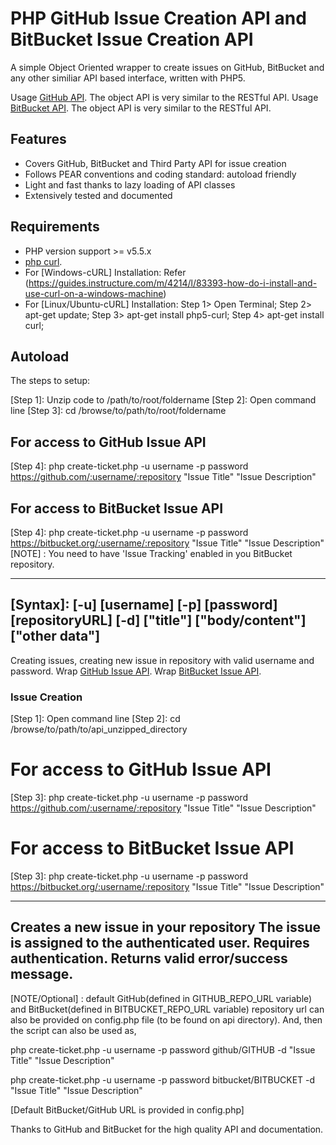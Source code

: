 # PHP GitHub Issue Creation API and BitBucket Issue Creation API

A simple Object Oriented wrapper to create issues on GitHub, BitBucket and any other similiar API based interface, written with PHP5. 

Usage [GitHub API](https://developer.github.com/v3/). The object API is very similar to the RESTful API.
Usage [BitBucket API](https://confluence.atlassian.com/display/BITBUCKET/issues+Resource). The object API is very similar to the RESTful API.

## Features

* Covers GitHub, BitBucket and Third Party API for issue creation
* Follows PEAR conventions and coding standard: autoload friendly
* Light and fast thanks to lazy loading of API classes
* Extensively tested and documented

## Requirements

* PHP version support >= v5.5.x
* [php curl](http://php.net/manual/en/book.curl.php).
* For [Windows-cURL] Installation: Refer (https://guides.instructure.com/m/4214/l/83393-how-do-i-install-and-use-curl-on-a-windows-machine)
* For [Linux/Ubuntu-cURL] Installation: Step 1> Open Terminal; Step 2> apt-get update; Step 3> apt-get install php5-curl; Step 4> apt-get install curl;

## Autoload

The steps to setup:

[Step 1]: Unzip code to /path/to/root/foldername
[Step 2]: Open command line
[Step 3]: cd /browse/to/path/to/root/foldername

## For access to GitHub Issue API
[Step 4]: php create-ticket.php -u username -p password https://github.com/:username/:repository "Issue Title" "Issue Description"

## For access to BitBucket Issue API
[Step 4]: php create-ticket.php -u username -p password  https://bitbucket.org/:username/:repository "Issue Title" "Issue Description"
[NOTE] 	: You need to have 'Issue Tracking' enabled in you BitBucket repository.

----------------------------------------------------------------------------------------------------------
[Syntax]: [-u] [username] [-p] [password] [repositoryURL] [-d] ["title"] ["body/content"] ["other data"]
----------------------------------------------------------------------------------------------------------


Creating issues, creating new issue in repository with valid username and password.
Wrap [GitHub Issue API](https://developer.github.com/v3/issues/).
Wrap [BitBucket Issue API](https://confluence.atlassian.com/display/BITBUCKET/issues+Resource#issuesResource-POSTanewissue).

### Issue Creation

[Step 1]: Open command line
[Step 2]: cd /browse/to/path/to/api_unzipped_directory

# For access to GitHub Issue API
[Step 3]: php create-ticket.php -u username -p password https://github.com/:username/:repository "Issue Title" "Issue Description"

# For access to BitBucket Issue API
[Step 3]: php create-ticket.php -u username -p password  https://bitbucket.org/:username/:repository "Issue Title" "Issue Description"

---------------------------------------------------------------------------
Creates a new issue in your repository
The issue is assigned to the authenticated user. Requires authentication.
Returns valid error/success message.
---------------------------------------------------------------------------

[NOTE/Optional] : default GitHub(defined in GITHUB_REPO_URL variable) and BitBucket(defined in BITBUCKET_REPO_URL variable)  repository url can also be provided on config.php file (to be found on api directory).
And, then the script can also be used as,

php create-ticket.php -u username -p password github/GITHUB -d "Issue Title" "Issue Description"

php create-ticket.php -u username -p password bitbucket/BITBUCKET -d "Issue Title" "Issue Description"

[Default BitBucket/GitHub URL is provided in config.php]

Thanks to GitHub and BitBucket for the high quality API and documentation.